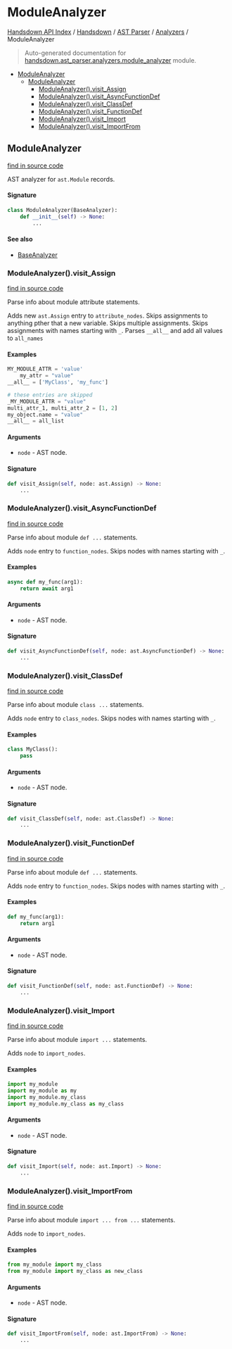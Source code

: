# ModuleAnalyzer

[Handsdown API Index](../../../README.md#handsdown-api-index) /
[Handsdown](../../index.md#handsdown) /
[AST Parser](../index.md#ast-parser) /
[Analyzers](./index.md#analyzers) /
ModuleAnalyzer

> Auto-generated documentation for [handsdown.ast_parser.analyzers.module_analyzer](https://github.com/vemel/handsdown/blob/main/handsdown/ast_parser/analyzers/module_analyzer.py) module.

- [ModuleAnalyzer](#moduleanalyzer)
  - [ModuleAnalyzer](#moduleanalyzer-1)
    - [ModuleAnalyzer().visit_Assign](#moduleanalyzer()visit_assign)
    - [ModuleAnalyzer().visit_AsyncFunctionDef](#moduleanalyzer()visit_asyncfunctiondef)
    - [ModuleAnalyzer().visit_ClassDef](#moduleanalyzer()visit_classdef)
    - [ModuleAnalyzer().visit_FunctionDef](#moduleanalyzer()visit_functiondef)
    - [ModuleAnalyzer().visit_Import](#moduleanalyzer()visit_import)
    - [ModuleAnalyzer().visit_ImportFrom](#moduleanalyzer()visit_importfrom)

## ModuleAnalyzer

[find in source code](https://github.com/vemel/handsdown/blob/main/handsdown/ast_parser/analyzers/module_analyzer.py#L11)

AST analyzer for `ast.Module` records.

#### Signature

```python
class ModuleAnalyzer(BaseAnalyzer):
    def __init__(self) -> None:
        ...
```

#### See also

- [BaseAnalyzer](./base_analyzer.md#baseanalyzer)

### ModuleAnalyzer().visit_Assign

[find in source code](https://github.com/vemel/handsdown/blob/main/handsdown/ast_parser/analyzers/module_analyzer.py#L127)

Parse info about module attribute statements.

Adds new `ast.Assign` entry to `attribute_nodes`.
Skips assignments to anything pther that a new variable.
Skips multiple assignments.
Skips assignments with names starting with `_`.
Parses `__all__` and add all values to `all_names`

#### Examples

```python
MY_MODULE_ATTR = 'value'
    my_attr = "value"
__all__ = ['MyClass', 'my_func']

# these entries are skipped
_MY_MODULE_ATTR = "value"
multi_attr_1, multi_attr_2 = [1, 2]
my_object.name = "value"
__all__ = all_list
```

#### Arguments

- `node` - AST node.

#### Signature

```python
def visit_Assign(self, node: ast.Assign) -> None:
    ...
```

### ModuleAnalyzer().visit_AsyncFunctionDef

[find in source code](https://github.com/vemel/handsdown/blob/main/handsdown/ast_parser/analyzers/module_analyzer.py#L109)

Parse info about module `def ...` statements.

Adds `node` entry to `function_nodes`.
Skips nodes with names starting with `_`.

#### Examples

```python
async def my_func(arg1):
    return await arg1
```

#### Arguments

- `node` - AST node.

#### Signature

```python
def visit_AsyncFunctionDef(self, node: ast.AsyncFunctionDef) -> None:
    ...
```

### ModuleAnalyzer().visit_ClassDef

[find in source code](https://github.com/vemel/handsdown/blob/main/handsdown/ast_parser/analyzers/module_analyzer.py#L58)

Parse info about module `class ...` statements.

Adds `node` entry to `class_nodes`.
Skips nodes with names starting with `_`.

#### Examples

```python
class MyClass():
    pass
```

#### Arguments

- `node` - AST node.

#### Signature

```python
def visit_ClassDef(self, node: ast.ClassDef) -> None:
    ...
```

### ModuleAnalyzer().visit_FunctionDef

[find in source code](https://github.com/vemel/handsdown/blob/main/handsdown/ast_parser/analyzers/module_analyzer.py#L91)

Parse info about module `def ...` statements.

Adds `node` entry to `function_nodes`.
Skips nodes with names starting with `_`.

#### Examples

```python
def my_func(arg1):
    return arg1
```

#### Arguments

- `node` - AST node.

#### Signature

```python
def visit_FunctionDef(self, node: ast.FunctionDef) -> None:
    ...
```

### ModuleAnalyzer().visit_Import

[find in source code](https://github.com/vemel/handsdown/blob/main/handsdown/ast_parser/analyzers/module_analyzer.py#L24)

Parse info about module `import ...` statements.

Adds `node` to `import_nodes`.

#### Examples

```python
import my_module
import my_module as my
import my_module.my_class
import my_module.my_class as my_class
```

#### Arguments

- `node` - AST node.

#### Signature

```python
def visit_Import(self, node: ast.Import) -> None:
    ...
```

### ModuleAnalyzer().visit_ImportFrom

[find in source code](https://github.com/vemel/handsdown/blob/main/handsdown/ast_parser/analyzers/module_analyzer.py#L42)

Parse info about module `import ... from ...` statements.

Adds `node` to `import_nodes`.

#### Examples

```python
from my_module import my_class
from my_module import my_class as new_class
```

#### Arguments

- `node` - AST node.

#### Signature

```python
def visit_ImportFrom(self, node: ast.ImportFrom) -> None:
    ...
```


